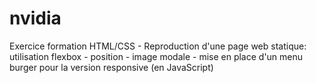 # nvidia
Exercice formation HTML/CSS - 
Reproduction d'une page web statique:
utilisation flexbox - position - image modale - mise en place d'un menu burger pour la version responsive (en JavaScript)

